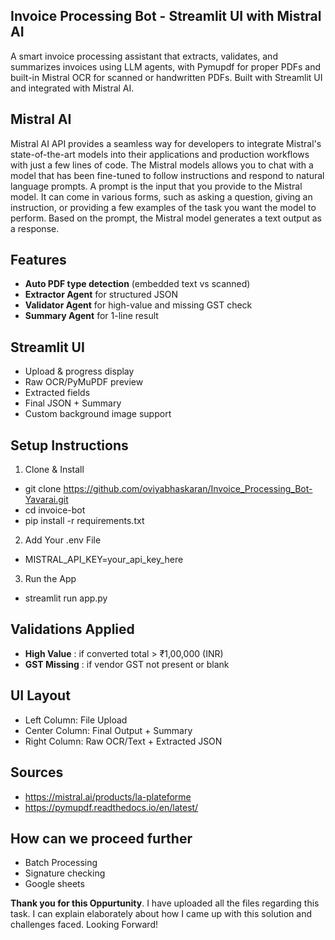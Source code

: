 ## Invoice Processing Bot - Streamlit UI with Mistral AI

A smart invoice processing assistant that extracts, validates, and summarizes invoices using LLM agents, with Pymupdf for proper PDFs and built-in Mistral OCR for scanned or handwritten PDFs. Built with Streamlit UI and integrated with Mistral AI.

## Mistral AI

Mistral AI API provides a seamless way for developers to integrate Mistral's state-of-the-art models into their applications and production workflows with just a few lines of code. The Mistral models allows you to chat with a model that has been fine-tuned to follow instructions and respond to natural language prompts. A prompt is the input that you provide to the Mistral model. It can come in various forms, such as asking a question, giving an instruction, or providing a few examples of the task you want the model to perform. Based on the prompt, the Mistral model generates a text output as a response.

## Features

- **Auto PDF type detection** (embedded text vs scanned)
- **Extractor Agent** for structured JSON
- **Validator Agent** for high-value and missing GST check
- **Summary Agent** for 1-line result

## Streamlit UI

- Upload & progress display
- Raw OCR/PyMuPDF preview
- Extracted fields
- Final JSON + Summary
- Custom background image support

## Setup Instructions

1. Clone & Install

- git clone https://github.com/oviyabhaskaran/Invoice_Processing_Bot-Yavarai.git
- cd invoice-bot
- pip install -r requirements.txt

2. Add Your .env File

- MISTRAL_API_KEY=your_api_key_here

3. Run the App

- streamlit run app.py

## Validations Applied

- **High Value** : if converted total > ₹1,00,000 (INR)
- **GST Missing** : if vendor GST not present or blank

## UI Layout

- Left Column: File Upload
- Center Column: Final Output + Summary
- Right Column: Raw OCR/Text + Extracted JSON

## Sources

- https://mistral.ai/products/la-plateforme
- https://pymupdf.readthedocs.io/en/latest/

## How can we proceed further

- Batch Processing
- Signature checking
- Google sheets

**Thank you for this Oppurtunity**. I have uploaded all the files regarding this task. I can explain elaborately about how I came up with this solution and challenges faced. Looking Forward!
